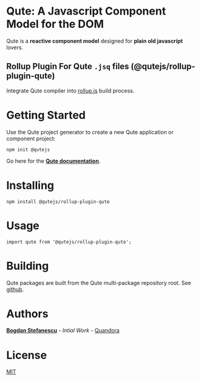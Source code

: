 # Qute: A Javascript Component Model for the DOM

Qute is a **reactive component model** designed for **plain old javascript** lovers.

## Rollup Plugin For Qute `.jsq` files (@qutejs/rollup-plugin-qute)

Integrate Qute compiler into [rollup.js](https://rollupjs.org/) build process.

# Getting Started

Use the Qute project generator to create a new Qute application or component project:

```
npm init @qutejs
```

Go here for the **[Qute documentation](https://qutejs.org)**.

# Installing

```
npm install @qutejs/rollup-plugin-qute
```

# Usage

```
import qute from '@qutejs/rollup-plugin-qute';
```

# Building

Qute packages are built from the Qute multi-package repository root.
See [github](https://github.com/bstefanescu/qutejs).

# Authors

**[Bogdan Stefanescu](mailto:bogdan@quandora.com)** - *Intial Work* - [Quandora](https://quandora.com)

# License

[MIT](LICENSE)


